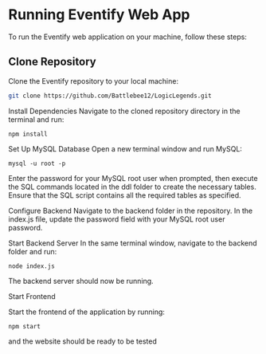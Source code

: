 # Running Eventify Web App

To run the Eventify web application on your machine, follow these steps:

## Clone Repository

Clone the Eventify repository to your local machine:

```bash
git clone https://github.com/Battlebee12/LogicLegends.git
```
Install Dependencies
Navigate to the cloned repository directory in the terminal and run:

```
npm install
```


Set Up MySQL Database
Open a new terminal window and run MySQL:

```
mysql -u root -p
```
Enter the password for your MySQL root user when prompted, then execute the SQL commands located in the ddl folder to create the necessary tables. Ensure that the SQL script contains all the required tables as specified.


Configure Backend
Navigate to the backend folder in the repository. In the index.js file, update the password field with your MySQL root user password.

Start Backend Server
In the same terminal window, navigate to the backend folder and run:

```
node index.js
```

The backend server should now be running.

Start Frontend

Start the frontend of the application by running:
```
npm start
```


and the website should be ready to be tested 
